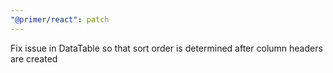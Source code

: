 ```yaml
---
"@primer/react": patch
---
```


Fix issue in DataTable so that sort order is determined after column headers are created
